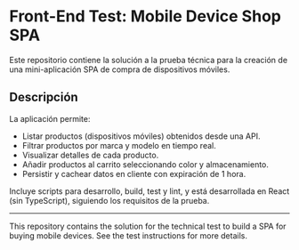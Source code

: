 # Front-End Test: Mobile Device Shop SPA

Este repositorio contiene la solución a la prueba técnica para la creación de una mini-aplicación SPA de compra de dispositivos móviles.

## Descripción

La aplicación permite:
- Listar productos (dispositivos móviles) obtenidos desde una API.
- Filtrar productos por marca y modelo en tiempo real.
- Visualizar detalles de cada producto.
- Añadir productos al carrito seleccionando color y almacenamiento.
- Persistir y cachear datos en cliente con expiración de 1 hora.

Incluye scripts para desarrollo, build, test y lint, y está desarrollada en React (sin TypeScript), siguiendo los requisitos de la prueba.

---

This repository contains the solution for the technical test to build a SPA for buying mobile devices. See the test instructions for more details.
